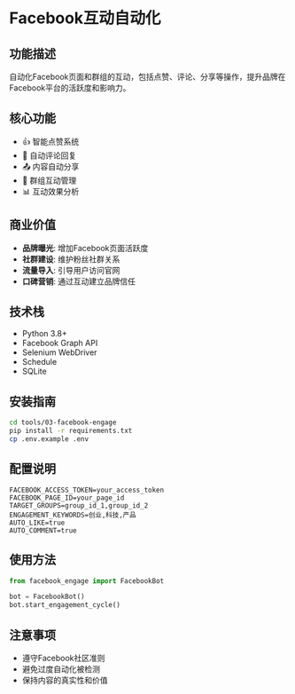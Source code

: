 # Facebook互动自动化

## 功能描述
自动化Facebook页面和群组的互动，包括点赞、评论、分享等操作，提升品牌在Facebook平台的活跃度和影响力。

## 核心功能
- 👍 智能点赞系统
- 💬 自动评论回复
- 📤 内容自动分享
- 👥 群组互动管理
- 📊 互动效果分析

## 商业价值
- **品牌曝光**: 增加Facebook页面活跃度
- **社群建设**: 维护粉丝社群关系
- **流量导入**: 引导用户访问官网
- **口碑营销**: 通过互动建立品牌信任

## 技术栈
- Python 3.8+
- Facebook Graph API
- Selenium WebDriver
- Schedule
- SQLite

## 安装指南
```bash
cd tools/03-facebook-engage
pip install -r requirements.txt
cp .env.example .env
```

## 配置说明
```env
FACEBOOK_ACCESS_TOKEN=your_access_token
FACEBOOK_PAGE_ID=your_page_id
TARGET_GROUPS=group_id_1,group_id_2
ENGAGEMENT_KEYWORDS=创业,科技,产品
AUTO_LIKE=true
AUTO_COMMENT=true
```

## 使用方法
```python
from facebook_engage import FacebookBot

bot = FacebookBot()
bot.start_engagement_cycle()
```

## 注意事项
- 遵守Facebook社区准则
- 避免过度自动化被检测
- 保持内容的真实性和价值 
